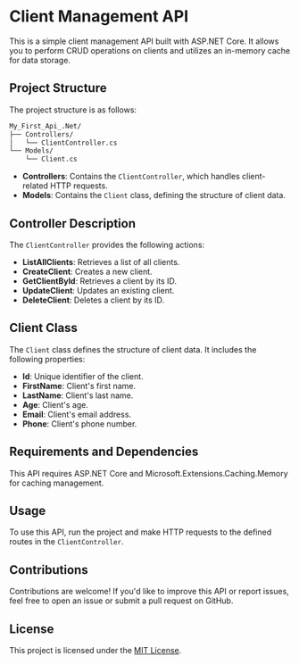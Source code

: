 ﻿# Client Management API

This is a simple client management API built with ASP.NET Core. It allows you to perform CRUD operations on clients and utilizes an in-memory cache for data storage.

## Project Structure

The project structure is as follows:

```bash
My_First_Api_.Net/
├── Controllers/
│   └── ClientController.cs
└── Models/
    └── Client.cs
```

- **Controllers**: Contains the `ClientController`, which handles client-related HTTP requests.
- **Models**: Contains the `Client` class, defining the structure of client data.

## Controller Description

The `ClientController` provides the following actions:

- **ListAllClients**: Retrieves a list of all clients.
- **CreateClient**: Creates a new client.
- **GetClientById**: Retrieves a client by its ID.
- **UpdateClient**: Updates an existing client.
- **DeleteClient**: Deletes a client by its ID.

## Client Class

The `Client` class defines the structure of client data. It includes the following properties:

- **Id**: Unique identifier of the client.
- **FirstName**: Client's first name.
- **LastName**: Client's last name.
- **Age**: Client's age.
- **Email**: Client's email address.
- **Phone**: Client's phone number.

## Requirements and Dependencies

This API requires ASP.NET Core and Microsoft.Extensions.Caching.Memory for caching management.

## Usage

To use this API, run the project and make HTTP requests to the defined routes in the `ClientController`.

## Contributions

Contributions are welcome! If you'd like to improve this API or report issues, feel free to open an issue or submit a pull request on GitHub.

## License

This project is licensed under the [MIT License](LICENSE).
